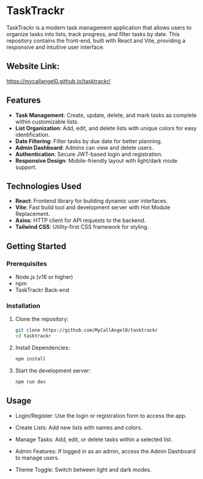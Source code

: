 # TaskTrackr

TaskTrackr is a modern task management application that allows users to organize tasks into lists, track progress, and filter tasks by date. This repository contains the front-end, built with React and Vite, providing a responsive and intuitive user interface.

## Website Link:

https://mycallangel0.github.io/tasktrackr/

## Features
- **Task Management**: Create, update, delete, and mark tasks as complete within customizable lists.
- **List Organization**: Add, edit, and delete lists with unique colors for easy identification.
- **Date Filtering**: Filter tasks by due date for better planning.
- **Admin Dashboard**: Admins can view and delete users.
- **Authentication**: Secure JWT-based login and registration.
- **Responsive Design**: Mobile-friendly layout with light/dark mode support.

## Technologies Used
- **React**: Frontend library for building dynamic user interfaces.
- **Vite**: Fast build tool and development server with Hot Module Replacement.
- **Axios**: HTTP client for API requests to the backend.
- **Tailwind CSS**: Utility-first CSS framework for styling.

## Getting Started

### Prerequisites
- Node.js (v16 or higher)
- npm
- TaskTrackr Back-end

### Installation
1. Clone the repository:
   ```bash
   git clone https://github.com/MyCallAngel0/tasktrackr
   cd tasktrackr
   ```

2. Install Dependencies:
    ```bash
    npm install
    ```
3. Start the development server:
    ```bash
    npm run dev
    ```
## Usage
- Login/Register: Use the login or registration form to access the app.

- Create Lists: Add new lists with names and colors.

- Manage Tasks: Add, edit, or delete tasks within a selected list.

- Admin Features: If logged in as an admin, access the Admin Dashboard to manage users.

- Theme Toggle: Switch between light and dark modes.

